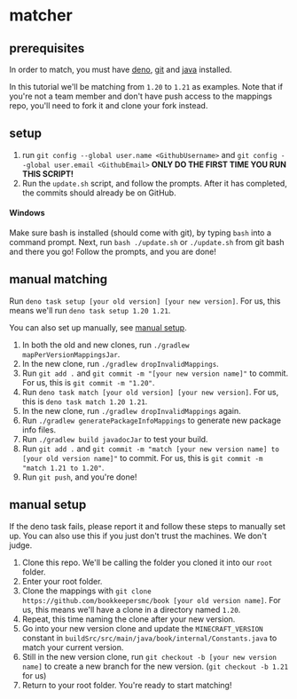 # matcher

## prerequisites

In order to match, you must have [deno](https://deno.com/manual/getting_started/installation), [git](https://git-scm.com/downloads) and [java](https://adoptium.net/temurin/releases/) installed.

In this tutorial we'll be matching from `1.20` to `1.21` as examples. Note that if you're not a team member and don't have push access to the mappings repo, you'll need to fork it and clone your fork instead.

## setup
1. run `git config --global user.name <GithubUsername>` and `git config --global user.email <GithubEmail>` **ONLY DO THE FIRST TIME YOU RUN THIS SCRIPT!**
2. Run the `update.sh` script, and follow the prompts. After it has completed, the commits should already be on GitHub.
#### Windows
Make sure bash is installed (should come with git), by typing `bash` into a command prompt. Next, run `bash ./update.sh` or `./update.sh` from git bash and there you go! Follow the prompts, and you are done!

## manual matching

Run `deno task setup [your old version] [your new version]`. For us, this means we'll run `deno task setup 1.20 1.21`.

You can also set up manually, see [manual setup](#manual-setup).

1. In both the old and new clones, run `./gradlew mapPerVersionMappingsJar`.
2. In the new clone, run `./gradlew dropInvalidMappings`.
3. Run `git add .` and `git commit -m "[your new version name]"` to commit. For us, this is `git commit -m "1.20"`.
4. Run `deno task match [your old version] [your new version]`. For us, this is `deno task match 1.20 1.21`.
5. In the new clone, run `./gradlew dropInvalidMappings` again. 
6. Run `./gradlew generatePackageInfoMappings` to generate new package info files. 
7. Run `./gradlew build javadocJar` to test your build. 
8. Run `git add .` and `git commit -m "match [your new version name] to [your old version name]"` to commit. For us, this is `git commit -m "match 1.21 to 1.20"`. 
9. Run `git push`, and you're done!

## manual setup

If the deno task fails, please report it and follow these steps to manually set up. You can also use this if you just don't trust the machines. We don't judge.

1. Clone this repo. We'll be calling the folder you cloned it into our `root` folder.
2. Enter your root folder.
3. Clone the mappings with `git clone https://github.com/bookkeepersmc/book [your old version name]`. For us, this means we'll have a clone in a directory named `1.20`.
4. Repeat, this time naming the clone after your new version.
5. Go into your new version clone and update the `MINECRAFT_VERSION` constant in `buildSrc/src/main/java/book/internal/Constants.java` to match your current version.
6. Still in the new version clone, run `git checkout -b [your new version name]` to create a new branch for the new version. (`git checkout -b 1.21` for us)
7. Return to your root folder. You're ready to start matching!
